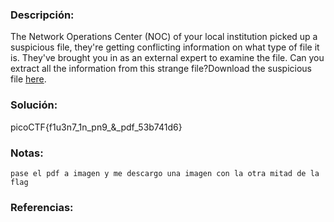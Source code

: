 ### Descripción: 
The Network Operations Center (NOC) of your local institution picked up a suspicious file, they're getting conflicting information on what type of file it is. They've brought you in as an external expert to examine the file. Can you extract all the information from this strange file?Download the suspicious file [here](https://artifacts.picoctf.net/c_titan/7/flag2of2-final.pdf).
### Solución:
picoCTF{f1u3n7_1n_pn9_&_pdf_53b741d6}

### Notas:
```shell
pase el pdf a imagen y me descargo una imagen con la otra mitad de la flag
```
### Referencias: